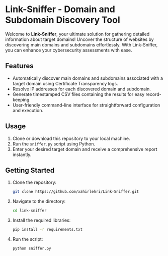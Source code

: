 # Link-Sniffer - Domain and Subdomain Discovery Tool

Welcome to **Link-Sniffer**, your ultimate solution for gathering detailed information about target domains! Uncover the structure of websites by discovering main domains and subdomains effortlessly. With Link-Sniffer, you can enhance your cybersecurity assessments  with ease.

## Features

- Automatically discover main domains and subdomains associated with a target domain using Certificate Transparency logs.
- Resolve IP addresses for each discovered domain and subdomain.
- Generate timestamped CSV files containing the results for easy record-keeping.
- User-friendly command-line interface for straightforward configuration and execution.

## Usage

1. Clone or download this repository to your local machine.
2. Run the `sniffer.py` script using Python.
3. Enter your desired target domain and receive a comprehensive report instantly.

## Getting Started

1. Clone the repository:
   ```sh
   git clone https://github.com/xahirlehri/Link-Sniffer.git

   ```
2. Navigate to the directory:
   ```sh
   cd link-sniffer

3. Install the required libraries:
   ```sh
   pip install -r requirements.txt
4. Run the script:
   ```sh
   python sniffer.py


